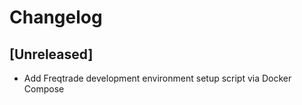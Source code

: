 # Changelog

## [Unreleased]
- Add Freqtrade development environment setup script via Docker Compose
